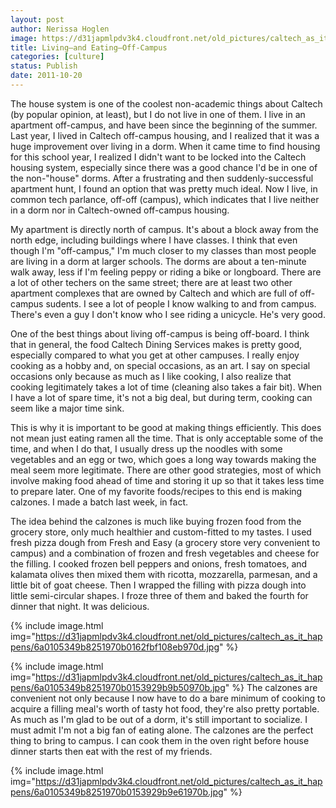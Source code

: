 ```yaml
---
layout: post
author: Nerissa Hoglen
image: https://d31japmlpdv3k4.cloudfront.net/old_pictures/caltech_as_it_happens/6a0105349b8251970b0153929b96b4970b.jpg
title: Living—and Eating—Off-Campus 
categories: [culture]
status: Publish
date: 2011-10-20
---
```


The house system is one of the coolest non-academic things about Caltech (by popular opinion, at least), but I do not live in one of them. I live in an apartment off-campus, and have been since the beginning of the summer. Last year, I lived in Caltech off-campus housing, and I realized that it was a huge improvement over living in a dorm. When it came time to find housing for this school year, I realized I didn't want to be locked into the Caltech housing system, especially since there was a good chance I'd be in one of the non-"house" dorms. After a frustrating and then suddenly-successful apartment hunt, I found an option that was pretty much ideal. Now I live, in common tech parlance, off-off (campus), which indicates that I live neither in a dorm nor in Caltech-owned off-campus housing.

My apartment is directly north of campus. It's about a block away from the north edge, including buildings where I have classes. I think that even though I'm "off-campus," I'm much closer to my classes than most people are living in a dorm at larger schools. The dorms are about a ten-minute walk away, less if I'm feeling peppy or riding a bike or longboard. There are a lot of other techers on the same street; there are at least two other apartment complexes that are owned by Caltech and which are full of off-campus sudents. I see a lot of people I know walking to and from campus. There's even a guy I don't know who I see riding a unicycle. He's very good.

One of the best things about living off-campus is being off-board. I think that in general, the food Caltech Dining Services makes is pretty good, especially compared to what you get at other campuses. I really enjoy cooking as a hobby and, on special occasions, as an art. I say on special occasions only because as much as I like cooking, I also realize that cooking legitimately takes a lot of time (cleaning also takes a fair bit).  When I have a lot of spare time, it's not a big deal, but during term, cooking can seem like a major time sink.

This is why it is important to be good at making things efficiently. This does not mean just eating ramen all the time. That is only acceptable some of the time, and when I do that, I usually dress up the noodles with some vegetables and an egg or two, which goes a long way towards making the meal seem more legitimate. There are other good strategies, most of which involve making food ahead of time and storing it up so that it takes less time to prepare later. One of my favorite foods/recipes to this end is making calzones. I made a batch last week, in fact.

The idea behind the calzones is much like buying frozen food from the grocery store, only much healthier and custom-fitted to my tastes. I used fresh pizza dough from Fresh and Easy (a grocery store very convenient to campus) and a combination of frozen and fresh vegetables and cheese for the filling. I cooked frozen bell peppers and onions, fresh tomatoes, and kalamata olives then mixed them with ricotta, mozzarella, parmesan, and a little bit of goat cheese. Then I wrapped the filling with pizza dough into little semi-circular shapes. I froze three of them and baked the fourth for dinner that night. It was delicious.


{% include image.html img="https://d31japmlpdv3k4.cloudfront.net/old_pictures/caltech_as_it_happens/6a0105349b8251970b0162fbf108eb970d.jpg" %}

{% include image.html img="https://d31japmlpdv3k4.cloudfront.net/old_pictures/caltech_as_it_happens/6a0105349b8251970b0153929b9b50970b.jpg" %}
The calzones are convenient not only because I now have to do a bare minimum of cooking to acquire a filling meal's worth of tasty hot food, they're also pretty portable. As much as I'm glad to be out of a dorm, it's still important to socialize. I must admit I'm not a big fan of eating alone. The calzones are the perfect thing to bring to campus. I can cook them in the oven right before house dinner starts then eat with the rest of my friends.


{% include image.html img="https://d31japmlpdv3k4.cloudfront.net/old_pictures/caltech_as_it_happens/6a0105349b8251970b0153929b9e61970b.jpg" %}
